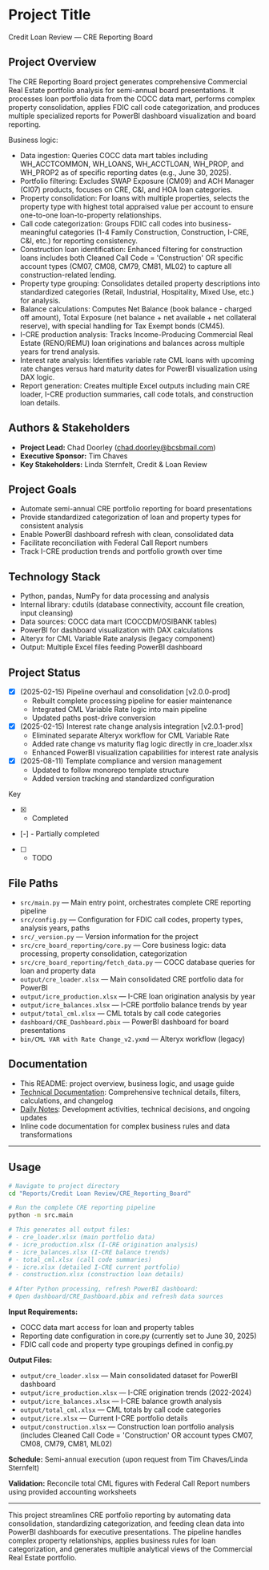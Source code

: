 # Project Title

Credit Loan Review — CRE Reporting Board

## Project Overview

The CRE Reporting Board project generates comprehensive Commercial Real Estate portfolio analysis for semi-annual board presentations. It processes loan portfolio data from the COCC data mart, performs complex property consolidation, applies FDIC call code categorization, and produces multiple specialized reports for PowerBI dashboard visualization and board reporting.

Business logic:
- Data ingestion: Queries COCC data mart tables including WH_ACCTCOMMON, WH_LOANS, WH_ACCTLOAN, WH_PROP, and WH_PROP2 as of specific reporting dates (e.g., June 30, 2025).
- Portfolio filtering: Excludes SWAP Exposure (CM09) and ACH Manager (CI07) products, focuses on CRE, C&I, and HOA loan categories.
- Property consolidation: For loans with multiple properties, selects the property type with highest total appraised value per account to ensure one-to-one loan-to-property relationships.
- Call code categorization: Groups FDIC call codes into business-meaningful categories (1-4 Family Construction, Construction, I-CRE, C&I, etc.) for reporting consistency.
- Construction loan identification: Enhanced filtering for construction loans includes both Cleaned Call Code = 'Construction' OR specific account types (CM07, CM08, CM79, CM81, ML02) to capture all construction-related lending.
- Property type grouping: Consolidates detailed property descriptions into standardized categories (Retail, Industrial, Hospitality, Mixed Use, etc.) for analysis.
- Balance calculations: Computes Net Balance (book balance - charged off amount), Total Exposure (net balance + net available + net collateral reserve), with special handling for Tax Exempt bonds (CM45).
- I-CRE production analysis: Tracks Income-Producing Commercial Real Estate (RENO/REMU) loan originations and balances across multiple years for trend analysis.
- Interest rate analysis: Identifies variable rate CML loans with upcoming rate changes versus hard maturity dates for PowerBI visualization using DAX logic.
- Report generation: Creates multiple Excel outputs including main CRE loader, I-CRE production summaries, call code totals, and construction loan details.

## Authors & Stakeholders
- **Project Lead:** Chad Doorley (chad.doorley@bcsbmail.com)
- **Executive Sponsor:** Tim Chaves
- **Key Stakeholders:** Linda Sternfelt, Credit & Loan Review

## Project Goals
- Automate semi-annual CRE portfolio reporting for board presentations
- Provide standardized categorization of loan and property types for consistent analysis
- Enable PowerBI dashboard refresh with clean, consolidated data
- Facilitate reconciliation with Federal Call Report numbers
- Track I-CRE production trends and portfolio growth over time

## Technology Stack
- Python, pandas, NumPy for data processing and analysis
- Internal library: cdutils (database connectivity, account file creation, input cleansing)
- Data sources: COCC data mart (COCCDM/OSIBANK tables)
- PowerBI for dashboard visualization with DAX calculations
- Alteryx for CML Variable Rate analysis (legacy component)
- Output: Multiple Excel files feeding PowerBI dashboard

## Project Status
- [x] (2025-02-15) Pipeline overhaul and consolidation [v2.0.0-prod]
   - Rebuilt complete processing pipeline for easier maintenance
   - Integrated CML Variable Rate logic into main pipeline
   - Updated paths post-drive conversion
- [x] (2025-02-15) Interest rate change analysis integration [v2.0.1-prod]
   - Eliminated separate Alteryx workflow for CML Variable Rate
   - Added rate change vs maturity flag logic directly in cre_loader.xlsx
   - Enhanced PowerBI visualization capabilities for interest rate analysis
- [x] (2025-08-11) Template compliance and version management
   - Updated to follow monorepo template structure
   - Added version tracking and standardized configuration

Key
- [x] - Completed
- [-] - Partially completed 
- [ ] - TODO

## File Paths
- `src/main.py` — Main entry point, orchestrates complete CRE reporting pipeline
- `src/config.py` — Configuration for FDIC call codes, property types, analysis years, paths
- `src/_version.py` — Version information for the project
- `src/cre_board_reporting/core.py` — Core business logic: data processing, property consolidation, categorization
- `src/cre_board_reporting/fetch_data.py` — COCC database queries for loan and property data
- `output/cre_loader.xlsx` — Main consolidated CRE portfolio data for PowerBI
- `output/icre_production.xlsx` — I-CRE loan origination analysis by year
- `output/icre_balances.xlsx` — I-CRE portfolio balance trends by year
- `output/total_cml.xlsx` — CML totals by call code categories
- `dashboard/CRE_Dashboard.pbix` — PowerBI dashboard for board presentations
- `bin/CML VAR with Rate Change_v2.yxmd` — Alteryx workflow (legacy)

## Documentation
- This README: project overview, business logic, and usage guide
- [Technical Documentation](./Technical/technical_doc.md): Comprehensive technical details, filters, calculations, and changelog
- [Daily Notes](./Technical/daily_notes.md): Development activities, technical decisions, and ongoing updates
- Inline code documentation for complex business rules and data transformations

---

## Usage
```bash
# Navigate to project directory
cd "Reports/Credit Loan Review/CRE_Reporting_Board"

# Run the complete CRE reporting pipeline
python -m src.main

# This generates all output files:
# - cre_loader.xlsx (main portfolio data)
# - icre_production.xlsx (I-CRE origination analysis)
# - icre_balances.xlsx (I-CRE balance trends)
# - total_cml.xlsx (call code summaries)
# - icre.xlsx (detailed I-CRE current portfolio)
# - construction.xlsx (construction loan details)

# After Python processing, refresh PowerBI dashboard:
# Open dashboard/CRE_Dashboard.pbix and refresh data sources
```

**Input Requirements:**
- COCC data mart access for loan and property tables
- Reporting date configuration in core.py (currently set to June 30, 2025)
- FDIC call code and property type groupings defined in config.py

**Output Files:**
- `output/cre_loader.xlsx` — Main consolidated dataset for PowerBI dashboard
- `output/icre_production.xlsx` — I-CRE origination trends (2022-2024)
- `output/icre_balances.xlsx` — I-CRE balance growth analysis
- `output/total_cml.xlsx` — CML totals by call code categories
- `output/icre.xlsx` — Current I-CRE portfolio details
- `output/construction.xlsx` — Construction loan portfolio analysis (includes Cleaned Call Code = 'Construction' OR account types CM07, CM08, CM79, CM81, ML02)

**Schedule:** Semi-annual execution (upon request from Tim Chaves/Linda Sternfelt)

**Validation:** Reconcile total CML figures with Federal Call Report numbers using provided accounting worksheets

---

This project streamlines CRE portfolio reporting by automating data consolidation, standardizing categorization, and feeding clean data into PowerBI dashboards for executive presentations. The pipeline handles complex property relationships, applies business rules for loan categorization, and generates multiple analytical views of the Commercial Real Estate portfolio.

